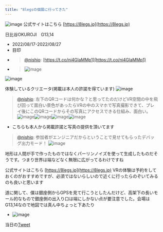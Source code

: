 ```yaml
---
title: "8legsの個展に行ってきた"
---
```


![image](https://gyazo.com/004f7314cc40f2ca0a3e622146207cf2/thumb/1000)
公式サイトはこちら [https://8legs.jp](https://8legs.jp)

日比谷OKUROJI　G13,14
- 2022/08/17-2022/08/27
- 目印
- > [@nishio](https://twitter.com/nishio/status/1559815305001828353?s=20&t=67z1tWGZMKTQAZTqOJDDwA): [https://t.co/ni4GlaMMp1](https://t.co/ni4GlaMMp1)
- > ![image](https://pbs.twimg.com/media/FaWTviiaAAAWT2H.jpg)

![image](https://gyazo.com/8e58d6ea2c9ccc0e6a2051997e2e5058/thumb/1000)

体験しているクリエータ(掲載は本人の許諾を得ています)
![image](https://gyazo.com/107e20f3509debc148844dd8886c7a71/thumb/1000)

> [@nishio](https://twitter.com/nishio/status/1560090533816864771?s=20&t=67z1tWGZMKTQAZTqOJDDwA): 左下のQRコードは何かな？と思ってたのだけどVR空間の中を飛び回って面白い景色があったらVRの中のスマホで写真撮影できて、プレイ後にこのQRコードからその写真にアクセスできる仕組み、面白い。
> ![image](https://pbs.twimg.com/media/FaaOEiPacAE20O2.jpg)![image](https://pbs.twimg.com/media/FaaOEiJaUAAuR8r.jpg)![image](https://pbs.twimg.com/media/FaaOEiLagAA86pj.jpg)![image](https://pbs.twimg.com/media/FaaOEiSagAAgFxB.jpg)
- こちらも本人から掲載許諾と写真の提供を頂いてます

> [@nishio](https://twitter.com/nishio/status/1559815478536994818?s=20&t=67z1tWGZMKTQAZTqOJDDwA): 参加者がエンジニアだからということで見せてもらったデバッグ出力モード！
> ![image](https://pbs.twimg.com/media/FaWT5UpakAAO07w.jpg)

地形は人間が手で作ったものではなくパーリンノイズを使って生成したものだそうです。つまり世界は端などなく無限に広がってるわけですね

公式サイトはこちら [https://8legs.jp](https://8legs.jp)
VRの体験は予約をしておくのがおすすめですが、必須ではないらしいので近くに行ったらのぞいてみるのも良いと思います

道に関して、僕は銀座側からGPSを見て行こうとしたんだけど、高架下の長いモール的なもので銀座側の出入り口は端にしかない点が要注意でした。会場はG13,14なので地図では真ん中ちょっと下あたり
- ![image](https://gyazo.com/f7129acf1088ed30346937309462aa05/thumb/1000)


当日の[Tweet](https://twitter.com/nishio/status/1559792704695185408)
